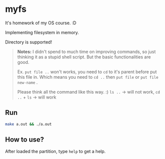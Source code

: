 # myfs

It's homework of my OS course. :D

Implementing filesystem in memory.

Directory is supported!

> **Notes:** I didn't spend to much time on improving commands, so just thinking it as a stupid shell script. But the basic functionalities are good.
>
> Ex. `put file ..` won't works, you need to `cd` to it's parent before put this file in.
> Which means you need to `cd ..` then `put file` or `put file new-name` .
>
> Please think all the command like this way. :)
> `ls ..` -> will not work, `cd ..` + `ls` -> will work

## Run

```bash
make a.out && ./a.out
```

## How to use?

After loaded the partition, type `help` to get a help.
